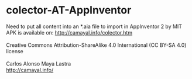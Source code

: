 # colector-AT-AppInventor
Need to put all content into an *.aia file to import in AppInventor 2 by MIT
<br>
APK is available on:  http://camayal.info/colector.htm
<br><br>
Creative Commons Attribution-ShareAlike 4.0 International (CC BY-SA 4.0) license
<br><br>
Carlos Alonso Maya Lastra
<br>
http://camayal.info/
